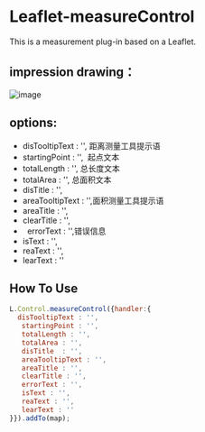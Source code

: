 # Leaflet-measureControl
This is a measurement plug-in based on a Leaflet.

## impression drawing：</br>
![image](https://github.com/yan-yt/Leaflet-measureControl/raw/master/img/example.png)

## options:
*   disTooltipText : '', 距离测量工具提示语
*   startingPoint : '',  起点文本
*   totalLength : '', 总长度文本
*   totalArea : '', 总面积文本
*   disTitle  : '',
*   areaTooltipText : '',面积测量工具提示语
*   areaTitle : '',
*   clearTitle : '',
*   errorText : '',错误信息
*   isText : '',
*   reaText : '',
*   learText : ''

## How To Use

``` javascript
L.Control.measureControl({handler:{
  disTooltipText : '',
   startingPoint : '',
   totalLength : '',
   totalArea : '', 
   disTitle  : '',
   areaTooltipText : '',
   areaTitle : '',
   clearTitle : '',
   errorText : '',
   isText : '',
   reaText : '',
   learText : ''
}}).addTo(map);
